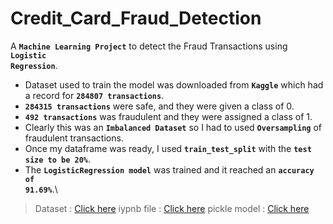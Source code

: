 # Credit_Card_Fraud_Detection

A <code>**Machine Learning Project**</code> to detect the Fraud Transactions using <code>**Logistic Regression**</code>.

- Dataset used to train the model was downloaded from <code>**Kaggle**</code> which had a record for <code>**284807 transactions**</code>.
- <code>**284315 transactions**</code> were safe, and they were given a class of 0.
- <code>**492 transactions**</code> was fraudulent and they were assigned a class of 1.
- Clearly this was an <code>**Imbalanced Dataset**</code> so I had to used <code>**Oversampling**</code> of fraudulent transactions.
- Once my dataframe was ready, I used <code>**train_test_split**</code> with the <code>**test size to be 20%**</code>.
- The <code>**LogisticRegression model**</code> was trained and it reached an <code>**accuracy of 91.69%**</code>.\


> Dataset : [Click here]()
> iypnb file : [Click here]()
> pickle model : [Click here]()